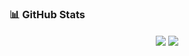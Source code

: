 ### 📊 GitHub Stats
<div align="center">
  <img align="center" src="https://github-readme-stats.vercel.app/api/top-langs/?username=ariyavas&hide=VHDL&layout=compact&langs_count=6" />
  <img align="center" src="https://github-readme-stats.vercel.app/api/wakatime?username=ariyavas&layout=compact&langs_count=6" />
</div>
